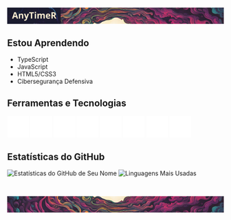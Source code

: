 ![Logo do Projeto](assets/header.png)

## Estou Aprendendo
- TypeScript
- JavaScript
- HTML5/CSS3
- Cibersegurança Defensiva

## Ferramentas e Tecnologias
<div>
  <img src="assets/icons8-javascript-50.png" />
  <img src="assets/icons8-typescript-50.png" />
  <img src="assets/icons8-html-50.png" />
  <img src="assets/icons8-css-50.png" />
  <img src="assets/icons8-git-50.png" />
  <img src="assets/icons8-github-50.png" />
  <img src="assets/icons8-hack-50.png" />
  <img src="assets/icons8-blockchain-50.png" />
</div>

## Estatísticas do GitHub
![Estatísticas do GitHub de Seu Nome](https://github-readme-stats.vercel.app/api?username=AnyTimeR&show_icons=true&theme=radical)
![Linguagens Mais Usadas](https://github-readme-stats.vercel.app/api/top-langs/?username=AnyTimeR&layout=compact&theme=radical)

<br>

![Logo do Projeto](assets/footer.png)
